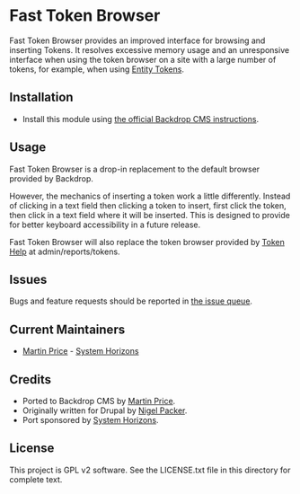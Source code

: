 Fast Token Browser
========
Fast Token Browser provides an improved interface for browsing and inserting
Tokens. It resolves excessive memory usage and an unresponsive interface when
using the token browser on a site with a large number of tokens, for example,
when using [Entity Tokens](https://backdropcms.org/project/entity_token).

Installation
------------

- Install this module using [the official Backdrop CMS instructions](https://docs.backdropcms.org/documentation/extend-with-modules).

Usage
-----

Fast Token Browser is a drop-in replacement to the default browser provided by
Backdrop.

However, the mechanics of inserting a token work a little differently. Instead
of clicking in a text field then clicking a token to insert, first click the
token, then click in a text field where it will be inserted. This is designed to
provide for better keyboard accessibility in a future release.

Fast Token Browser will also replace the token browser provided by [Token Help](https://backdropcms.org/project/token_help)
at admin/reports/tokens.

Issues
------

Bugs and feature requests should be reported in [the issue queue](https://github.com/backdrop-contrib/fast_token_browser/issues).

Current Maintainers
-------------------

- [Martin Price](https://github.com/yorkshire-pudding) - [System Horizons](https://www.systemhorizons.co.uk)

Credits
-------

- Ported to Backdrop CMS by [Martin Price](https://github.com/yorkshire-pudding).
- Originally written for Drupal by [Nigel Packer](https://www.drupal.org/u/npacker).
- Port sponsored by [System Horizons](https://www.systemhorizons.co.uk).

License
-------

This project is GPL v2 software.
See the LICENSE.txt file in this directory for complete text.
